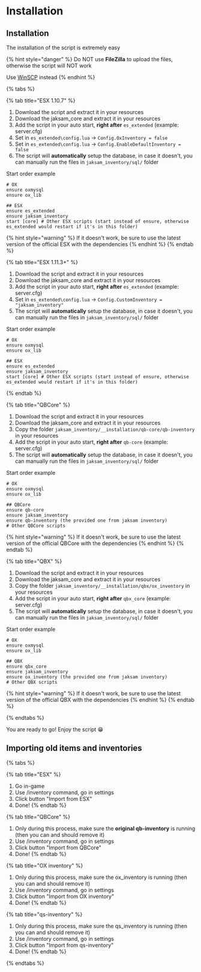 # Installation

## Installation

The installation of the script is extremely easy

{% hint style="danger" %}
Do NOT use **FileZilla** to upload the files, otherwise the script will NOT work

Use [WinSCP](https://winscp.net/eng/download.php) instead
{% endhint %}

{% tabs %}

{% tab title="ESX 1.10.7" %}
1. Download the script and extract it in your resources
2. Download the jaksam_core and extract it in your resources
3. Add the script in your auto start, **right after** `es_extended` (example: server.cfg)
4. Set in `es_extended\config.lua` -> `Config.OxInventory = false`
5. Set in `es_extended\config.lua` -> `Config.EnableDefaultInventory = false`
6. The script will **automatically** setup the database, in case it doesn't, you can manually run the files in `jaksam_inventory/sql/` folder

Start order example
```
# OX
ensure oxmysql
ensure ox_lib

## ESX
ensure es_extended
ensure jaksam_inventory
start [core] # Other ESX scripts (start instead of ensure, otherwise es_extended would restart if it's in this folder)
```

{% hint style="warning" %}
If it doesn't work, be sure to use the latest version of the official ESX with the dependencies
{% endhint %}
{% endtab %}

{% tab title="ESX 1.11.3+" %}
1. Download the script and extract it in your resources
2. Download the jaksam_core and extract it in your resources
3. Add the script in your auto start, **right after** `es_extended` (example: server.cfg)
4. Set in `es_extended\config.lua` -> `Config.CustomInventory = "jaksam_inventory"`
5. The script will **automatically** setup the database, in case it doesn't, you can manually run the files in `jaksam_inventory/sql/` folder

Start order example
```
# OX
ensure oxmysql
ensure ox_lib

## ESX
ensure es_extended
ensure jaksam_inventory
start [core] # Other ESX scripts (start instead of ensure, otherwise es_extended would restart if it's in this folder)
```

{% endtab %}

{% tab title="QBCore" %}
1. Download the script and extract it in your resources
2. Download the jaksam_core and extract it in your resources
3. Copy the folder `jaksam_inventory/__installation/qb-core/qb-inventory` in your resources
4. Add the script in your auto start, **right after** `qb-core` (example: server.cfg)
5. The script will **automatically** setup the database, in case it doesn't, you can manually run the files in `jaksam_inventory/sql/` folder

Start order example
```
# OX
ensure oxmysql
ensure ox_lib

## QBCore
ensure qb-core
ensure jaksam_inventory
ensure qb-inventory (the provided one from jaksam inventory)
# Other QBCore scripts
```

{% hint style="warning" %}
If it doesn't work, be sure to use the latest version of the official QBCore with the dependencies
{% endhint %}
{% endtab %}


{% tab title="QBX" %}
1. Download the script and extract it in your resources
2. Download the jaksam_core and extract it in your resources
3. Copy the folder `jaksam_inventory/__installation/qbx/ox_inventory` in your resources
4. Add the script in your auto start, **right after** `qbx_core` (example: server.cfg)
5. The script will **automatically** setup the database, in case it doesn't, you can manually run the files in `jaksam_inventory/sql/` folder

Start order example
```
# OX
ensure oxmysql
ensure ox_lib

## QBX
ensure qbx_core
ensure jaksam_inventory
ensure ox_inventory (the provided one from jaksam inventory)
# Other QBX scripts
```

{% hint style="warning" %}
If it doesn't work, be sure to use the latest version of the official QBX with the dependencies
{% endhint %}
{% endtab %}

{% endtabs %}

You are ready to go! Enjoy the script 😁

## Importing old items and inventories
{% tabs %}

{% tab title="ESX" %}
1. Go in-game
2. Use /inventory command, go in settings
3. Click button "Import from ESX"
4. Done!
{% endtab %}

{% tab title="QBCore" %}
1. Only during this process, make sure the **original qb-inventory** is running (then you can and should remove it)
2. Use /inventory command, go in settings
3. Click button "Import from QBCore"
4. Done!
{% endtab %}

{% tab title="OX inventory" %}
1. Only during this process, make sure the ox_inventory is running (then you can and should remove it)
2. Use /inventory command, go in settings
3. Click button "Import from OX inventory"
4. Done!
{% endtab %}

{% tab title="qs-inventory" %}
1. Only during this process, make sure the qs_inventory is running (then you can and should remove it)
2. Use /inventory command, go in settings
3. Click button "Import from qs-inventory"
4. Done!
{% endtab %}

{% endtabs %}